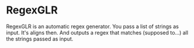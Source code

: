 RegexGLR
========

RegexGLR is an automatic regex generator. You pass a list of strings as input. It's aligns then. And outputs a regex that matches (supposed to...) all the strings passed as input.
